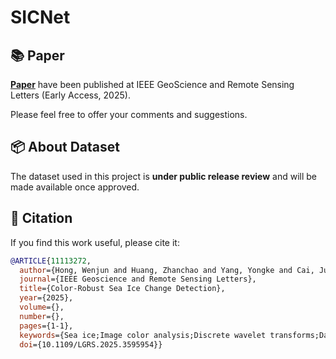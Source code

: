 # SICNet

## 📚 Paper

[**Paper**](https://ieeexplore.ieee.org/document/11113272) have been published at IEEE GeoScience and Remote Sensing Letters (Early Access, 2025).

Please feel free to offer your comments and suggestions.


## 📦 About Dataset

The dataset used in this project is **under public release review** and will be made available once approved.


## 🔗 Citation

If you find this work useful, please cite it:

```bibtex
@ARTICLE{11113272,
  author={Hong, Wenjun and Huang, Zhanchao and Yang, Yongke and Cai, Junchao and Guan, Weiwang and Zhou, Jiajun and You, Luping and Su, Hua},
  journal={IEEE Geoscience and Remote Sensing Letters}, 
  title={Color-Robust Sea Ice Change Detection}, 
  year={2025},
  volume={},
  number={},
  pages={1-1},
  keywords={Sea ice;Image color analysis;Discrete wavelet transforms;Data models;Training;Robustness;Feature extraction;Remote sensing;Laplace equations;Optical sensors;Sea ice;Change detection;Deep learning;Wavelet transform},
  doi={10.1109/LGRS.2025.3595954}}
